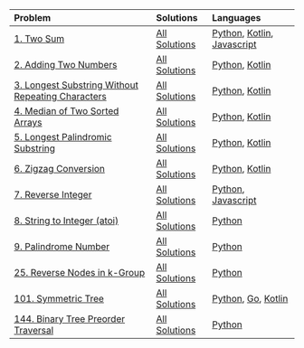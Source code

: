 | Problem                                                                                                                            | Solutions                                                                       | Languages                                                                                                                                                                                                                                                                     |
|:-----------------------------------------------------------------------------------------------------------------------------------|:--------------------------------------------------------------------------------|:------------------------------------------------------------------------------------------------------------------------------------------------------------------------------------------------------------------------------------------------------------------------------|
| [1. Two Sum](https://github.com/MacNaughty/Puzzles/tree/master/LeetCode/1)                                                         | [All Solutions](https://github.com/MacNaughty/Puzzles/blob/master/LeetCode/1)   | [Python](https://github.com/MacNaughty/Puzzles/blob/master/LeetCode/1/two_sum.py), [Kotlin](https://github.com/MacNaughty/Puzzles/blob/master/LeetCode/1/TwoSum.kt), [Javascript](https://github.com/MacNaughty/Puzzles/blob/master/LeetCode/1/two-sum.js)                    |
| [2. Adding Two Numbers](https://leetcode.com/problems/add-two-numbers/)                                                            | [All Solutions](https://github.com/MacNaughty/Puzzles/blob/master/LeetCode/2)   | [Python](https://github.com/MacNaughty/Puzzles/blob/master/LeetCode/2/solution.py), [Kotlin](https://github.com/MacNaughty/Puzzles/blob/master/LeetCode/2/AddTwoNumbers.kt)                                                                                                   |
| [3. Longest Substring Without Repeating Characters](https://leetcode.com/problems/longest-substring-without-repeating-characters/) | [All Solutions](https://github.com/MacNaughty/Puzzles/blob/master/LeetCode/3)   | [Python](https://github.com/MacNaughty/Puzzles/blob/master/LeetCode/3/length_of_longest_substring.py), [Kotlin](https://github.com/MacNaughty/Puzzles/blob/master/LeetCode/3/LengthOfLongestSubstring.kt)                                                                     |
| [4. Median of Two Sorted Arrays](https://leetcode.com/problems/median-of-two-sorted-arrays/)                                       | [All Solutions](https://github.com/MacNaughty/Puzzles/blob/master/LeetCode/4)   | [Python](https://github.com/MacNaughty/Puzzles/blob/master/LeetCode/4/median_of_two_sorted_arrays.py), [Kotlin](https://github.com/MacNaughty/Puzzles/blob/master/LeetCode/4/FindMedianSortedArrays.kt)                                                                       |
| [5. Longest Palindromic Substring](https://leetcode.com/problems/longest-palindromic-substring/)                                   | [All Solutions](https://github.com/MacNaughty/Puzzles/tree/master/LeetCode/5)   | [Python](https://github.com/MacNaughty/Puzzles/blob/master/LeetCode/5/longest_palidromic_substring.py), [Kotlin](https://github.com/MacNaughty/Puzzles/blob/master/LeetCode/5/LongestPalindromicSubstring.kt)                                                                 |
| [6. Zigzag Conversion](https://leetcode.com/problems/longest-palindromic-substring/)                                               | [All Solutions](https://github.com/MacNaughty/Puzzles/tree/master/LeetCode/6)   | [Python](https://github.com/MacNaughty/Puzzles/blob/master/LeetCode/6/solution.py), [Kotlin](https://github.com/MacNaughty/Puzzles/blob/master/LeetCode/6/solution.kts)                                                                                                       |
| [7. Reverse Integer](https://leetcode.com/problems/reverse-integer/)                                                               | [All Solutions](https://github.com/MacNaughty/Puzzles/tree/master/LeetCode/7)   | [Python](https://github.com/MacNaughty/Puzzles/blob/master/LeetCode/7/reverse.py), [Javascript](hhttps://github.com/MacNaughty/Puzzles/blob/master/LeetCode/7/reverse.js)                                                                                                     |
| [8. String to Integer (atoi)](https://leetcode.com/problems/string-to-integer-atoi/)                                               | [All Solutions](https://github.com/MacNaughty/Puzzles/blob/master/LeetCode/8)   | [Python](https://github.com/MacNaughty/Puzzles/blob/master/LeetCode/8/solution.py)                                                                                                                                                                                            |
| [9. Palindrome Number](https://leetcode.com/problems/palindrome-number/)                                                      | [All Solutions](https://github.com/MacNaughty/Puzzles/tree/master/LeetCode/9)   | [Python](https://github.com/MacNaughty/Puzzles/blob/master/LeetCode/9/solution.py)                                                                                                                                                                                            |
| [25. Reverse Nodes in k-Group](https://leetcode.com/problems/reverse-nodes-in-k-group/description/)                                | [All Solutions](https://github.com/MacNaughty/Puzzles/tree/master/LeetCode/25)   | [Python](https://github.com/MacNaughty/Puzzles/blob/master/LeetCode/25/solution.py)                                                                                                                                                                                           |
| [101. Symmetric Tree](https://leetcode.com/problems/symmetric-tree/)                                                               | [All Solutions](https://github.com/MacNaughty/Puzzles/tree/master/LeetCode/101) | [Python](https://github.com/MacNaughty/Puzzles/blob/master/LeetCode/101/symmetric_tree.py), [Go](https://github.com/MacNaughty/Puzzles/blob/master/LeetCode/101/symmetric_tree.go), [Kotlin](https://github.com/MacNaughty/Puzzles/blob/master/LeetCode/101/SymmetricTree.kt) |
| [144. Binary Tree Preorder Traversal](https://leetcode.com/problems/binary-tree-preorder-traversal/)                               | [All Solutions](https://github.com/MacNaughty/Puzzles/tree/master/LeetCode/144) | [Python](https://github.com/MacNaughty/Puzzles/blob/master/LeetCode/144/binary_tree_preorder_traversal.py)                                                                                                                                                                    |
